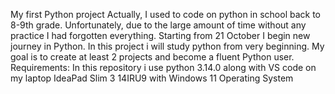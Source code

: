My first Python project 
Actually, I used to code on python in school back to 8-9th grade. Unfortunately, due to the large amount of time without any practice I had forgotten everything.
Starting from 21 October I begin new journey in Python.
In this project i will study python from very beginning. My goal is to create at least 2 projects and become a fluent Python user. 
Requirements:
In this repository i use python 3.14.0 along with VS code on my laptop IdeaPad Slim 3 14IRU9 with Windows 11 Operating System 
